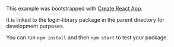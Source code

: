 This example was bootstrapped with [Create React App](https://github.com/facebook/create-react-app).

It is linked to the login-library package in the parent directory for development purposes.

You can run `npm install` and then `npm start` to test your package.
